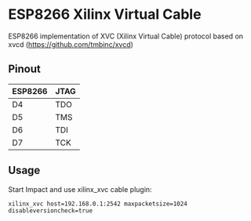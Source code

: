 # ESP8266 Xilinx Virtual Cable

ESP8266 implementation of XVC (Xilinx Virtual Cable) protocol based on xvcd (https://github.com/tmbinc/xvcd)

## Pinout

| ESP8266  | JTAG |
|----------|------|
| D4 | TDO |
| D5 | TMS |
| D6 | TDI |
| D7 | TCK |

## Usage

Start Impact and use xilinx_xvc cable plugin:

```
xilinx_xvc host=192.168.0.1:2542 maxpacketsize=1024 disableversioncheck=true
```
